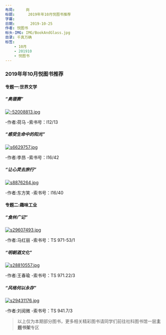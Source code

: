 ```yaml
---
布局:     岗
标题:      2019年年10月悦图书推荐
字幕:
日期:       2019-10-25
作者: 悦图书
标头-IMG: IMG/BookAndGlass.jpg
目录: 千真万确
标签:
    - 10月
    - 201910
    - 悦图书
---
```





### 2019年年10月悦图书推荐



#### 专题一:世界文学

##### “奥德赛”


[![-52008813.jpg](https://i.loli.net/2019/10/25/7PGMK4aYZyeRwH2.jpg)](https://z4a.net/image/UlkJzJ)




-作者:荷马
-索书号：I12/13

##### “感受生命中的阳光”

[![s6629757.jpg](https://i.loli.net/2019/10/25/38yYTRBJg7QLUxM.jpg)](https://z4a.net/image/UlkhPE)





-作者:李昂
-索书号：I16/42


##### “让心灵去旅行”


[![s8876264.jpg](https://i.loli.net/2019/10/25/gLdZUqDkF4lhM7x.jpg)](https://z4a.net/image/Ulksvp)




-作者:东方笑
-索书号：I16/40


#### 专题二:趣味工业


##### “食林广记”


[![s29607493.jpg](https://i.loli.net/2019/10/25/rxFGgX1bJAMNm3y.jpg)](https://z4a.net/image/Ulk47i)




-作者:马红丽
-索书号：TS 971-53/1


##### “明朝酒文化”


[![s28810557.jpg](https://i.loli.net/2019/10/25/ROCcyv7aWXkMT3V.jpg)](https://z4a.net/image/Ulk9EA)





-作者:王春瑜
-索书号：TS 971.22/3



##### “风格何以永存”

[![s29431176.jpg](https://i.loli.net/2019/10/25/IditnzJKe6r24xS.jpg)](https://z4a.net/image/UlkBir)




-作者:刘阅微
-索书号：TS 941.7/3

>以上仅为本期部分图书，更多相关精彩图书请同学们前往社科图书馆一层**主题书架**专区


